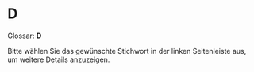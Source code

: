 # D

Glossar: **D**

Bitte wählen Sie das gewünschte Stichwort in der linken Seitenleiste aus, um weitere Details anzuzeigen.